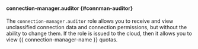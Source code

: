 #### connection-manager.auditor {#connman-auditor}

The `connection-manager.auditor` role allows you to receive and view unclassified connection data and connection permissions, but without the ability to change them. If the role is issued to the cloud, then it allows you to view {{ connection-manager-name }} quotas.